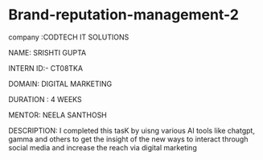 # Brand-reputation-management-2
company :CODTECH IT SOLUTIONS 

NAME: SRISHTI GUPTA

INTERN ID:- CT08TKA

DOMAIN: DIGITAL MARKETING

DURATION : 4 WEEKS

MENTOR: NEELA SANTHOSH

DESCRIPTION: I completed this tasK by uisng various AI tools like chatgpt, gamma and others to get the insight of the new ways to interact through social media and increase the reach via digital marketing
